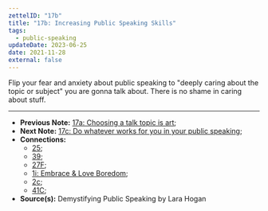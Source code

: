 ```yaml
---
zettelID: "17b"
title: "17b: Increasing Public Speaking Skills"
tags:
  - public-speaking
updateDate: 2023-06-25
date: 2021-11-28
external: false
---
```


Flip your fear and anxiety about public speaking to "deeply caring about the topic or subject" you are gonna talk about. There is no shame in caring about stuff.

---

- **Previous Note:** [17a: Choosing a talk topic is art](/notes/17a/);
- **Next Note:** [17c: Do whatever works for you in your public speaking](/notes/17c/);
- **Connections:**
  - [25](/notes/25/);
  - [39](/notes/39/);
  - [27F](/notes/27f/);
  - [1i: Embrace & Love Boredom](/notes/1i/);
  - [2c](/notes/2c/);
  - [41C](/notes/41c/);
- **Source(s):** Demystifying Public Speaking by Lara Hogan
